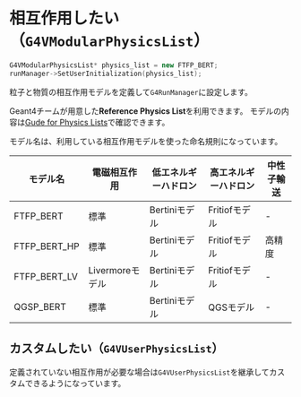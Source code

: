 # 相互作用したい（``G4VModularPhysicsList``）

```cpp
G4VModularPhysicsList* physics_list = new FTFP_BERT;
runManager->SetUserInitialization(physics_list);
```

粒子と物質の相互作用モデルを定義して``G4RunManager``に設定します。

Geant4チームが用意した**Reference Physics List**を利用できます。
モデルの内容は[Gude for Physics Lists](https://geant4-userdoc.web.cern.ch/UsersGuides/PhysicsListGuide/html/index.html)で確認できます。

モデル名は、利用している相互作用モデルを使った命名規則になっています。

| モデル名 | 電磁相互作用 | 低エネルギーハドロン | 高エネルギーハドロン | 中性子輸送 |
|---|---|---|---|---|
| FTFP_BERT | 標準 | Bertiniモデル | Fritiofモデル | - |
| FTFP_BERT_HP | 標準 | Bertiniモデル | Fritiofモデル | 高精度 |
| FTFP_BERT_LV | Livermoreモデル | Bertiniモデル | Fritiofモデル | - |
| QGSP_BERT | 標準 | Bertiniモデル | QGSモデル | - |

## カスタムしたい（``G4VUserPhysicsList``）

定義されていない相互作用が必要な場合は``G4VUserPhysicsList``を継承してカスタムできるようになっています。

